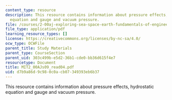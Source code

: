 ```yaml
---
content_type: resource
description: This resource contains information about pressure effects, hydrostatic
  equation and gauge and vacuum pressure.
file: /courses/2-00aj-exploring-sea-space-earth-fundamentals-of-engineering-design-spring-2009/d7b9a86d9c980c0acb07349393eb6b37_MIT2_00AJs09_read04.pdf
file_type: application/pdf
learning_resource_types: []
license: https://creativecommons.org/licenses/by-nc-sa/4.0/
ocw_type: OCWFile
parent_title: Study Materials
parent_type: CourseSection
parent_uid: 303c499b-e5d2-36b1-cde0-bb36d615f4e7
resourcetype: Document
title: MIT2_00AJs09_read04.pdf
uid: d7b9a86d-9c98-0c0a-cb07-349393eb6b37
---
```

This resource contains information about pressure effects, hydrostatic equation and gauge and vacuum pressure.